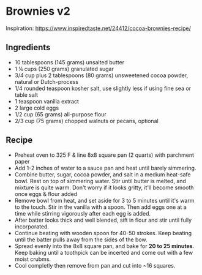 # Brownies v2
Inspiration: https://www.inspiredtaste.net/24412/cocoa-brownies-recipe/

## Ingredients
* 10 tablespoons (145 grams) unsalted butter
* 1 ¼ cups (250 grams) granulated sugar
* 3/4 cup plus 2 tablespoons (80 grams) unsweetened cocoa powder, natural or Dutch-process
* 1/4 rounded teaspoon kosher salt, use slightly less if using fine sea or table salt
* 1 teaspoon vanilla extract
* 2 large cold eggs
* 1/2 cup (65 grams) all-purpose flour
* 2/3 cup (75 grams) chopped walnuts or pecans, optional

## Recipe

* Preheat oven to 325 F & line 8x8 square pan (2 quarts) with parchment paper
* Add 1-2 inches of water to a sauce pan and heat until barely simmering.
* Combine butter, sugar, cocoa powder, and salt in a medium heat-safe bowl. Rest on top of simmering water.
  Stir until butter is melted, and mixture is quite warm. 
  Don't worry if it looks gritty, it'll become smooth once eggs & flour added
* Remove bowl from heat, and set aside for 3 to 5 minutes until it's warm to the touch. 
  Stir in the vanilla with a spoon. Then add eggs one at a time while stirring vigorously after each egg is added.
* After batter looks thick and well blended, sift in flour and stir until fully incorporated. 
* Continue beating with wooden spoon for 40-50 strokes. Keep beating until the batter pulls away from the sides of the bow.
* Spread evenly into the 8x8 square pan, and bake for **20 to 25 minutes**.
  Keep baking until a toothpick can be incerted and come out with a few moist crubms.
* Cool completly then remove from pan and cut into ~16 squares.

